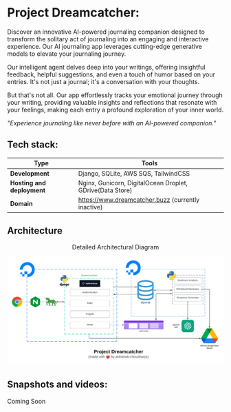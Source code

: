 # Project Dreamcatcher:
Discover an innovative AI-powered journaling companion designed to transform the solitary act of journaling into an engaging and interactive experience. Our AI journaling app leverages cutting-edge generative models to elevate your journaling journey.

Our intelligent agent delves deep into your writings, offering insightful feedback, helpful suggestions, and even a touch of humor based on your entries. It's not just a journal; it's a conversation with your thoughts.

But that's not all. Our app effortlessly tracks your emotional journey through your writing, providing valuable insights and reflections that resonate with your feelings, making each entry a profound exploration of your inner world.

<i>"Experience journaling like never before with an AI-powered companion."</i>


## Tech stack:

| Type     | Tools |
| -------- | ------- |
| <b>Development</b>  | Django, SQLite, AWS SQS, TailwindCSS     |
| <b>Hosting and deployment</b> | Nginx, Gunicorn, DigitalOcean Droplet, GDrive(Data Store)     |
| <b>Domain</b>    | https://www.dreamcatcher.buzz (currently inactive)    |


## Architecture

<p style="text-align: center;">Detailed Architectural Diagram</p>

![Architecture Detailed](./data/dreamcatcher_arch.png)


## Snapshots and videos:

Coming Soon